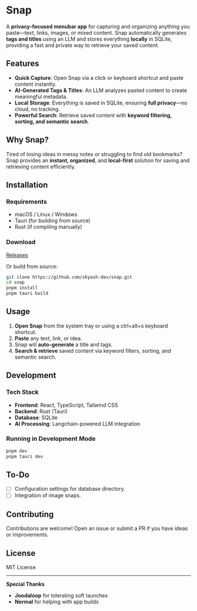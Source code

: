 # Snap

A **privacy-focused menubar app** for capturing and organizing anything you paste—text, links, images, or mixed content. Snap automatically generates **tags and titles** using an LLM and stores everything **locally** in SQLite, providing a fast and private way to retrieve your saved content.

## Features

- **Quick Capture**: Open Snap via a click or keyboard shortcut and paste content instantly.
- **AI-Generated Tags & Titles**: An LLM analyzes pasted content to create meaningful metadata.
- **Local Storage**: Everything is saved in SQLite, ensuring **full privacy**—no cloud, no tracking.
- **Powerful Search**: Retrieve saved content with **keyword filtering, sorting, and semantic search**.

## Why Snap?

Tired of losing ideas in messy notes or struggling to find old bookmarks? Snap provides an **instant, organized**, and **local-first** solution for saving and retrieving content efficiently.

## Installation

### Requirements

- macOS / Linux / Windows
- Tauri (for building from source)
- Rust (if compiling manually)

### Download

[Releases](https://github.com/yourusername/snap/releases)

Or build from source:

```sh
git clone https://github.com/skyash-dev/snap.git
cd snap
pnpm install
pnpm tauri build
```

## Usage

1. **Open Snap** from the system tray or using a ctrl+alt+s keyboard shortcut.
2. **Paste** any text, link, or idea.
3. Snap will **auto-generate** a title and tags.
4. **Search & retrieve** saved content via keyword filters, sorting, and semantic search.

## Development

### Tech Stack

- **Frontend**: React, TypeScript, Tailwind CSS
- **Backend**: Rust (Tauri)
- **Database**: SQLite
- **AI Processing**: Langchain-powered LLM integration

### Running in Development Mode

```sh
pnpm dev
pnpm tauri dev
```

## To-Do

- [ ] Configuration settings for database directory.
- [ ] Integration of image snaps.

## Contributing

Contributions are welcome! Open an issue or submit a PR if you have ideas or improvements.

## License

MIT License

---

**Special Thanks**

- **Joodaloop** for tolerating soft launches
- **Nermal** for helping with app builds

